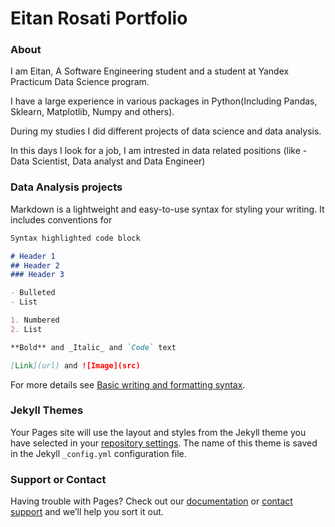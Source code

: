 # Eitan Rosati Portfolio

### About 
I am Eitan, A Software Engineering student and a student at Yandex Practicum Data Science program.

I have a large experience in various packages in Python(Including Pandas, Sklearn, Matplotlib, Numpy and others).

During my studies I did different projects of data science and data analysis.  

In this days I look for a job, I am intrested in data related positions (like - Data Scientist, Data analyst and Data Engineer)  

### Data Analysis projects

Markdown is a lightweight and easy-to-use syntax for styling your writing. It includes conventions for

```markdown
Syntax highlighted code block

# Header 1
## Header 2
### Header 3

- Bulleted
- List

1. Numbered
2. List

**Bold** and _Italic_ and `Code` text

[Link](url) and ![Image](src)
```

For more details see [Basic writing and formatting syntax](https://docs.github.com/en/github/writing-on-github/getting-started-with-writing-and-formatting-on-github/basic-writing-and-formatting-syntax).

### Jekyll Themes

Your Pages site will use the layout and styles from the Jekyll theme you have selected in your [repository settings](https://github.com/eitan-rosati/portfolio/settings/pages). The name of this theme is saved in the Jekyll `_config.yml` configuration file.

### Support or Contact

Having trouble with Pages? Check out our [documentation](https://docs.github.com/categories/github-pages-basics/) or [contact support](https://support.github.com/contact) and we’ll help you sort it out.
